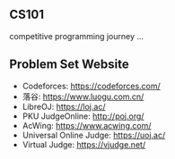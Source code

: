 ## CS101
competitive programming journey ...

## Problem Set Website
- Codeforces: https://codeforces.com/
- 落谷: https://www.luogu.com.cn/
- LibreOJ: https://loj.ac/
- PKU JudgeOnline: http://poj.org/
- AcWing: https://www.acwing.com/
- Universal Online Judge: https://uoj.ac/
- Virtual Judge: https://vjudge.net/
